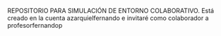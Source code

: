 REPOSITORIO PARA SIMULACIÓN DE ENTORNO COLABORATIVO.
Está creado en la cuenta azarquielfernando e invitaré como colaborador a profesorfernandop
